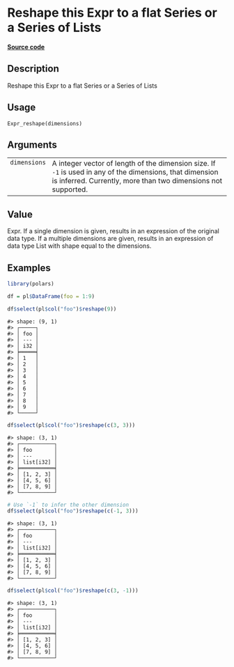 

# Reshape this Expr to a flat Series or a Series of Lists

[**Source code**](https://github.com/pola-rs/r-polars/tree/main/R/expr__expr.R#L2828)

## Description

Reshape this Expr to a flat Series or a Series of Lists

## Usage

<pre><code class='language-R'>Expr_reshape(dimensions)
</code></pre>

## Arguments

<table>
<tr>
<td style="white-space: nowrap; font-family: monospace; vertical-align: top">
<code id="Expr_reshape_:_dimensions">dimensions</code>
</td>
<td>
A integer vector of length of the dimension size. If <code>-1</code> is
used in any of the dimensions, that dimension is inferred. Currently,
more than two dimensions not supported.
</td>
</tr>
</table>

## Value

Expr. If a single dimension is given, results in an expression of the
original data type. If a multiple dimensions are given, results in an
expression of data type List with shape equal to the dimensions.

## Examples

``` r
library(polars)

df = pl$DataFrame(foo = 1:9)

df$select(pl$col("foo")$reshape(9))
```

    #> shape: (9, 1)
    #> ┌─────┐
    #> │ foo │
    #> │ --- │
    #> │ i32 │
    #> ╞═════╡
    #> │ 1   │
    #> │ 2   │
    #> │ 3   │
    #> │ 4   │
    #> │ 5   │
    #> │ 6   │
    #> │ 7   │
    #> │ 8   │
    #> │ 9   │
    #> └─────┘

``` r
df$select(pl$col("foo")$reshape(c(3, 3)))
```

    #> shape: (3, 1)
    #> ┌───────────┐
    #> │ foo       │
    #> │ ---       │
    #> │ list[i32] │
    #> ╞═══════════╡
    #> │ [1, 2, 3] │
    #> │ [4, 5, 6] │
    #> │ [7, 8, 9] │
    #> └───────────┘

``` r
# Use `-1` to infer the other dimension
df$select(pl$col("foo")$reshape(c(-1, 3)))
```

    #> shape: (3, 1)
    #> ┌───────────┐
    #> │ foo       │
    #> │ ---       │
    #> │ list[i32] │
    #> ╞═══════════╡
    #> │ [1, 2, 3] │
    #> │ [4, 5, 6] │
    #> │ [7, 8, 9] │
    #> └───────────┘

``` r
df$select(pl$col("foo")$reshape(c(3, -1)))
```

    #> shape: (3, 1)
    #> ┌───────────┐
    #> │ foo       │
    #> │ ---       │
    #> │ list[i32] │
    #> ╞═══════════╡
    #> │ [1, 2, 3] │
    #> │ [4, 5, 6] │
    #> │ [7, 8, 9] │
    #> └───────────┘
